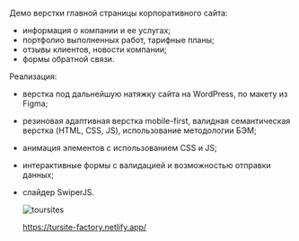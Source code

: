 Демо верстки главной страницы корпоративного сайта:   
- информация о компании и ее услугах;
- портфолио выполненных работ, тарифные планы;
- отзывы клиентов, новости компании;
- формы обратной связи.

Реализация:  
- верстка под дальнейшую натяжку сайта на WordPress, по макету из Figma;
- резиновая адаптивная верстка mobile-first, валидная семантическая верстка (HTML, CSS, JS), использование методологии БЭМ;
- анимация элементов с использованием CSS и JS;
- интерактивные формы с валидацией и возможностью отправки данных;
- слайдер SwiperJS.

  ![toursites](https://github.com/user-attachments/assets/1bbbff34-8908-416c-b7fc-4d8223d7a43e)

  https://tursite-factory.netlify.app/
